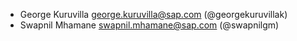 * George Kuruvilla <george.kuruvilla@sap.com> (@georgekuruvillak)
* Swapnil Mhamane <swapnil.mhamane@sap.com> (@swapnilgm)